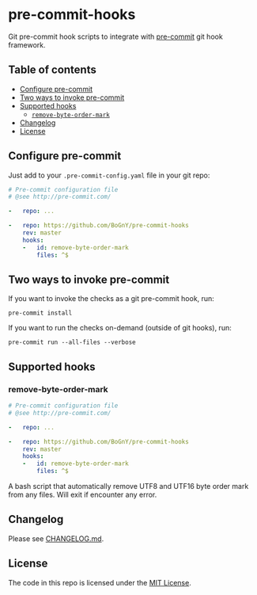 # pre-commit-hooks

Git pre-commit hook scripts to integrate with [pre-commit](http://pre-commit.com/#new-hooks) git hook framework.

## Table of contents

- [Configure pre-commit](#configure-pre-commit)
- [Two ways to invoke pre-commit](#two-ways-to-invoke-pre-commit)
- [Supported hooks](#supported-hooks)
  * [`remove-byte-order-mark`](#remove-byte-order-mark)
- [Changelog](#changelog)
- [License](#license)

## Configure pre-commit

Just add to your `.pre-commit-config.yaml` file in your git repo:

```yaml
# Pre-commit configuration file
# @see http://pre-commit.com/

-   repo: ...

-   repo: https://github.com/BoGnY/pre-commit-hooks
    rev: master
    hooks:
    -   id: remove-byte-order-mark
        files: ^$
```

## Two ways to invoke pre-commit

If you want to invoke the checks as a git pre-commit hook, run:

    pre-commit install

If you want to run the checks on-demand (outside of git hooks), run:

    pre-commit run --all-files --verbose

## Supported hooks

### remove-byte-order-mark

```yaml
# Pre-commit configuration file
# @see http://pre-commit.com/

-   repo: ...

-   repo: https://github.com/BoGnY/pre-commit-hooks
    rev: master
    hooks:
    -   id: remove-byte-order-mark
        files: ^$
```

A bash script that automatically remove UTF8 and UTF16 byte order mark from any files. Will exit if encounter any error.

## Changelog

Please see [CHANGELOG.md](CHANGELOG.md).

## License

The code in this repo is licensed under the [MIT License](LICENSE.md).
